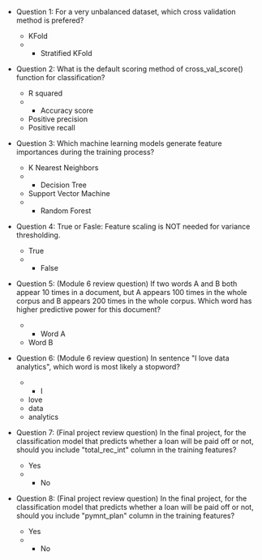 - Question 1: For a very unbalanced dataset, which cross validation method is prefered?
    - KFold
    - * Stratified KFold
    
- Question 2: What is the default scoring method of cross_val_score() function for classification?
    - R squared
    - * Accuracy score
    - Positive precision
    - Positive recall

- Question 3: Which machine learning models generate feature importances during the training process?
    - K Nearest Neighbors
    - * Decision Tree
    - Support Vector Machine
    - * Random Forest
 
- Question 4: True or Fasle: Feature scaling is NOT needed for variance thresholding.
    - True
    - * False

- Question 5: (Module 6 review question) If two words A and B both appear 10 times in a document, but A appears 100 times in the whole corpus and B appears 200 times in the whole corpus. Which word has higher predictive power for this document?
    - * Word A
    - Word B
    
- Question 6: (Module 6 review question) In sentence "I love data analytics", which word is most likely a stopword?
    - * I
    - love
    - data
    - analytics
    
- Question 7: (Final project review question) In the final project, for the classification model that predicts whether a loan will be paid off or not, should you include "total_rec_int" column in the training features?
    - Yes
    - * No

- Question 8: (Final project review question) In the final project, for the classification model that predicts whether a loan will be paid off or not, should you include "pymnt_plan" column in the training features?
    - Yes
    - * No

